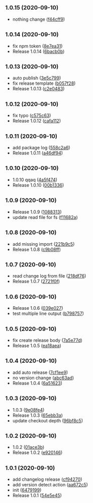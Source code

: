 ## <small>1.0.15 (2020-09-10)</small>

* nothing change ([f44cff9](https://github.com/oscar60310/action-test/commit/f44cff9))



## <small>1.0.14 (2020-09-10)</small>

* fix npm token ([8e7ea31](https://github.com/oscar60310/action-test/commit/8e7ea31))
* Release 1.0.14 ([6bacb0b](https://github.com/oscar60310/action-test/commit/6bacb0b))



## <small>1.0.13 (2020-09-10)</small>

* auto publish ([3e5c799](https://github.com/oscar60310/action-test/commit/3e5c799))
* fix release template ([b057f28](https://github.com/oscar60310/action-test/commit/b057f28))
* Release 1.0.13 ([c2e0483](https://github.com/oscar60310/action-test/commit/c2e0483))



## <small>1.0.12 (2020-09-10)</small>

* fix typo ([c575c63](https://github.com/oscar60310/action-test/commit/c575c63))
* Release 1.0.12 ([cafa112](https://github.com/oscar60310/action-test/commit/cafa112))



## <small>1.0.11 (2020-09-10)</small>

* add package log ([558c2a6](https://github.com/oscar60310/action-test/commit/558c2a6))
* Release 1.0.11 ([a46df94](https://github.com/oscar60310/action-test/commit/a46df94))



## <small>1.0.10 (2020-09-10)</small>

* 1.0.10 qqaq ([4a5f474](https://github.com/oscar60310/action-test/commit/4a5f474))
* Release 1.0.10 ([00b1336](https://github.com/oscar60310/action-test/commit/00b1336))



## <small>1.0.9 (2020-09-10)</small>

* Release 1.0.9 ([1088313](https://github.com/oscar60310/action-test/commit/1088313))
* update read file for fs ([f11682a](https://github.com/oscar60310/action-test/commit/f11682a))



## <small>1.0.8 (2020-09-10)</small>

* add missing import ([221b9c5](https://github.com/oscar60310/action-test/commit/221b9c5))
* Release 1.0.8 ([c9b08ff](https://github.com/oscar60310/action-test/commit/c9b08ff))



## <small>1.0.7 (2020-09-10)</small>

* read change log from file ([218df76](https://github.com/oscar60310/action-test/commit/218df76))
* Release 1.0.7 ([2721f0f](https://github.com/oscar60310/action-test/commit/2721f0f))



## <small>1.0.6 (2020-09-10)</small>

* Release 1.0.6 ([039e027](https://github.com/oscar60310/action-test/commit/039e027))
* test multiple line output ([b798757](https://github.com/oscar60310/action-test/commit/b798757))



## <small>1.0.5 (2020-09-10)</small>

* fix create release body ([7a5e77d](https://github.com/oscar60310/action-test/commit/7a5e77d))
* Release 1.0.5 ([ea18aea](https://github.com/oscar60310/action-test/commit/ea18aea))



## <small>1.0.4 (2020-09-10)</small>

* add auto release ([7cf1ee9](https://github.com/oscar60310/action-test/commit/7cf1ee9))
* no version change ([abc63ad](https://github.com/oscar60310/action-test/commit/abc63ad))
* Release 1.0.4 ([6a51623](https://github.com/oscar60310/action-test/commit/6a51623))



## <small>1.0.3 (2020-09-10)</small>

* 1.0.3 ([9e08fe4](https://github.com/oscar60310/action-test/commit/9e08fe4))
* Release 1.0.3 ([65ebb3a](https://github.com/oscar60310/action-test/commit/65ebb3a))
* update checkout depth ([96bf8c5](https://github.com/oscar60310/action-test/commit/96bf8c5))



## <small>1.0.2 (2020-09-10)</small>

* 1.0.2 ([01ace3b](https://github.com/oscar60310/action-test/commit/01ace3b))
* Release 1.0.2 ([e920146](https://github.com/oscar60310/action-test/commit/e920146))



## <small>1.0.1 (2020-09-10)</small>

* add changelog release ([cf94270](https://github.com/oscar60310/action-test/commit/cf94270))
* add version detect action ([aa672c5](https://github.com/oscar60310/action-test/commit/aa672c5))
* init ([6479199](https://github.com/oscar60310/action-test/commit/6479199))
* Release 1.0.1 ([54e5e45](https://github.com/oscar60310/action-test/commit/54e5e45))



